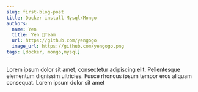 ```yaml
---
slug: first-blog-post
title: Docker install Mysql/Mongo
authors:
  name: Yen
  title: Yen 🦆Team
  url: https://github.com/yengogo
  image_url: https://github.com/yengogo.png
tags: [docker, mongo,mysql]
---
```


Lorem ipsum dolor sit amet, consectetur adipiscing elit. Pellentesque elementum dignissim ultricies. Fusce rhoncus ipsum tempor eros aliquam consequat. Lorem ipsum dolor sit amet

